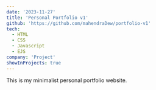 ```yaml
---
date: '2023-11-27'
title: 'Personal Portfolio v1'
github: 'https://github.com/mahendraDew/portfolio-v1'
tech:
  - HTML
  - CSS
  - Javascript
  - EJS
company: 'Project'
showInProjects: true
---
```


This is my minimalist personal portfolio website.